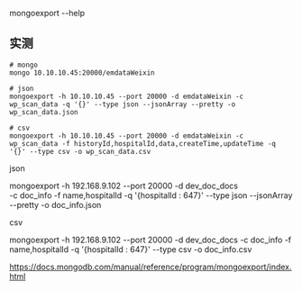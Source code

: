 mongoexport --help

## 实测
```shell
# mongo
mongo 10.10.10.45:20000/emdataWeixin

# json
mongoexport -h 10.10.10.45 --port 20000 -d emdataWeixin -c wp_scan_data -q '{}' --type json --jsonArray --pretty -o wp_scan_data.json

# csv
mongoexport -h 10.10.10.45 --port 20000 -d emdataWeixin -c wp_scan_data -f historyId,hospitalId,data,createTime,updateTime -q '{}' --type csv -o wp_scan_data.csv
```

json

mongoexport 
		-h 192.168.9.102 
		--port 20000 
		-d dev_doc_docs 		
		-c doc_info 
		-f name,hospitalId 
		-q '{hospitalId : 647}' 
--type json
		--jsonArray 
		--pretty 
		-o doc_info.json

csv

mongoexport 
		-h 192.168.9.102 
		--port 20000 
		-d dev_doc_docs 
		-c doc_info 
		-f name,hospitalId 
		-q '{hospitalId : 647}' 
--type csv 
		-o doc_info.csv

https://docs.mongodb.com/manual/reference/program/mongoexport/index.html

